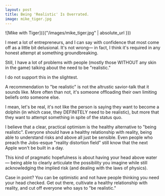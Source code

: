 ```yaml
---
layout: post
title: Being 'Realistic' Is Overrated.
image: mike_tiger.jpg
---
```


![Mike with Tiger]({{"/images/mike_tiger.jpg" | absolute_url }})

I meet a lot of entrepreneurs, and I can say with confidence that most come off as a little bit delusional. It's not wrong— in fact, I think it's required in any honest attempt at something groundbreaking. 

Still, I have a lot of problems with people (mostly those WITHOUT any skin in the game) talking about the need to be "realistic."

I do not support this in the slightest. 

A recommendation to "be realistic" is not the altrustic savior-talk that it sounds like. More often than not, it's someone offloading their own limiting beliefs onto someone else. 

I mean, let's be real, it's not like the person is saying they want to become a dolphin (in which case, they DEFINITELY need to be realistic), but more that they want to attempt something in spite of the status quo. 

I believe that a clear, practical optimism is the healthy alternative to "being realistic". Everyone should have a healthy relationship with reality, being able to understand risks and above all just be sensible. Even people who preach the Jobs-esque "reality distortion field" still know that the next Apple won't be built in a day.  

This kind of pragmatic hopefulness is about having your head above water— being able to clearly articulate the possibility you imagine while still acknowledging the implied risk (and dealing with the laws of physics).

Case in point? You can be optimistic and not have people thinking you need your head checked. Get out there, cultivate a healthy relationship with reality, and cut off everyone who says to "be realistic."